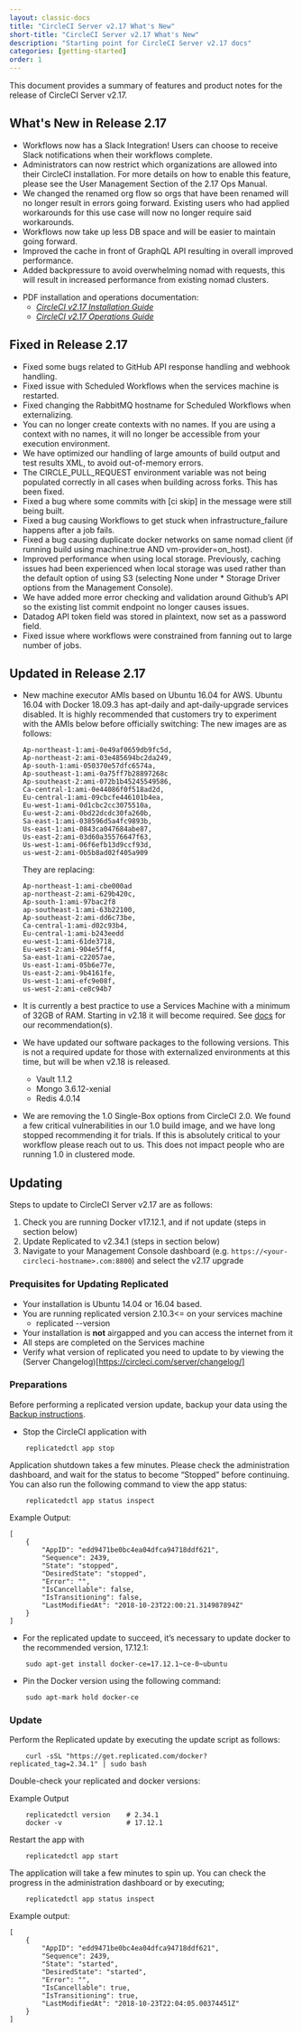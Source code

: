 ```yaml
---
layout: classic-docs
title: "CircleCI Server v2.17 What's New"
short-title: "CircleCI Server v2.17 What's New"
description: "Starting point for CircleCI Server v2.17 docs"
categories: [getting-started]
order: 1
---
```


This document provides a summary of features and product notes for the release of CircleCI Server v2.17.

## What's New in Release 2.17

* Workflows now has a Slack Integration! Users can choose to receive Slack notifications when their workflows complete.
* Administrators can now restrict which organizations are allowed into their CircleCI installation. For more details on how to enable this feature, please see the User Management Section of the 2.17 Ops Manual.
* We changed the renamed org flow so orgs that have been renamed will no longer result in errors going forward. Existing users who had applied workarounds for this use case will now no longer require said workarounds.
* Workflows now take up less DB space and will be easier to maintain going forward.
* Improved the cache in front of GraphQL API resulting in overall improved performance.
* Added backpressure to avoid overwhelming nomad with requests, this will result in increased performance from existing nomad clusters.


- PDF installation and operations documentation:
   - [*CircleCI v2.17 Installation Guide*](https://circleci.com/docs/2.0/circleci-install-doc-v2-17.pdf)
   - [*CircleCI v2.17 Operations Guide*](https://circleci.com/docs/2.0/circleci-ops-guide-v2-17.pdf)

## Fixed in Release 2.17

* Fixed some bugs related to GitHub API response handling and webhook handling.
* Fixed issue with Scheduled Workflows when the services machine is restarted.
* Fixed changing the RabbitMQ hostname for Scheduled Workflows when externalizing.
* You can no longer create contexts with no names. If you are using a context with no names, it will no longer be accessible from your execution environment.
* We have optimized our handling of large amounts of build output and test results XML, to avoid out-of-memory errors.
* The CIRCLE_PULL_REQUEST environment variable was not being populated correctly in all cases when building across forks. This has been fixed.
* Fixed a bug where some commits with [ci skip] in the message were still being built.
* Fixed a bug causing Workflows to get stuck when infrastructure_failure happens after a job fails.
* Fixed a bug causing duplicate docker networks on same nomad client (if running build using machine:true AND vm-provider=on_host).
* Improved performance when using local storage. Previously, caching issues had been experienced when local storage was used rather than the default option of using S3 (selecting None under * Storage Driver options from the Management Console).
* We have added more error checking and validation around Github’s API so the existing list commit endpoint no longer causes issues.
* Datadog API token field was stored in plaintext, now set as a password field.
* Fixed issue where workflows were constrained from fanning out to large number of jobs.


## Updated in Release 2.17

* New machine executor AMIs based on Ubuntu 16.04 for AWS.
  Ubuntu 16.04 with Docker 18.09.3 has apt-daily and apt-daily-upgrade services disabled.
  It is highly recommended that customers try to experiment with the AMIs below before officially switching:
  The new images are as follows:

  ```
  Ap-northeast-1:ami-0e49af0659db9fc5d,
  Ap-northeast-2:ami-03e485694bc2da249,
  Ap-south-1:ami-050370e57dfc6574a,
  Ap-southeast-1:ami-0a75ff7b28897268c
  Ap-southeast-2:ami-072b1b45245549586,
  Ca-central-1:ami-0e44086f0f518ad2d,
  Eu-central-1:ami-09cbcfe446101b4ea,
  Eu-west-1:ami-0d1cbc2cc3075510a,
  Eu-west-2:ami-0bd22dcdc30fa260b,
  Sa-east-1:ami-038596d5a4fc9893b,
  Us-east-1:ami-0843ca047684abe87,
  Us-east-2:ami-03d60a35576647f63,
  Us-west-1:ami-06f6efb13d9ccf93d,
  us-west-2:ami-0b5b8ad02f405a909
  ```

  They are replacing:

  ```
  Ap-northeast-1:ami-cbe000ad
  ap-northeast-2:ami-629b420c,
  Ap-south-1:ami-97bac2f8
  ap-southeast-1:ami-63b22100,
  Ap-southeast-2:ami-dd6c73be,
  Ca-central-1:ami-d02c93b4,
  Eu-central-1:ami-b243eedd
  eu-west-1:ami-61de3718,
  Eu-west-2:ami-904e5ff4,
  Sa-east-1:ami-c22057ae,
  Us-east-1:ami-05b6e77e,
  Us-east-2:ami-9b4161fe,
  Us-west-1:ami-efc9e08f,
  us-west-2:ami-ce8c94b7
  ```

* It is currently a best practice to use a Services Machine with a minimum of 32GB of RAM. Starting in v2.18 it will become required. See [docs](https://circleci.com/docs/2.0/aws/#planning) for our recommendation(s).
* We have updated our software packages to the following versions. This is not a required update for those with externalized environments at this time, but will be when v2.18 is released.

  * Vault 1.1.2
  * Mongo 3.6.12-xenial
  * Redis 4.0.14

* We are removing the 1.0 Single-Box options from CircleCI 2.0. We found a few critical vulnerabilities in our 1.0 build image, and we have long stopped recommending it for trials. If this is absolutely critical to your workflow please reach out to us. This does not impact people who are running 1.0 in clustered mode.

## Updating
Steps to update to CircleCI Server v2.17 are as follows:

1. Check you are running Docker v17.12.1, and if not update (steps in section below)
2. Update Replicated to v2.34.1 (steps in section below)
3. Navigate to your Management Console dashboard (e.g. `https://<your-circleci-hostname>.com:8800`) and select the v2.17 upgrade

### Prequisites for Updating Replicated

- Your installation is Ubuntu 14.04 or 16.04 based.
- You are running replicated version 2.10.3<= on your services machine
  - replicated --version
- Your installation is **not** airgapped and you can access the internet from it
- All steps are completed on the Services machine
- Verify what version of replicated you need to update to by viewing the (Server Changelog)[https://circleci.com/server/changelog/]

### Preparations

Before performing a replicated version update, backup your data using the [Backup instructions]({{site.baseurl}}/2.0/backup/).

- Stop the CircleCI application with

```
    replicatedctl app stop
```

Application shutdown takes a few minutes. Please check the administration dashboard, and wait for the status to become “Stopped” before continuing. You can also run the following command to view the app status:

```
    replicatedctl app status inspect
```

Example Output:
```
[
    {
        "AppID": "edd9471be0bc4ea04dfca94718ddf621",
        "Sequence": 2439,
        "State": "stopped",
        "DesiredState": "stopped",
        "Error": "",
        "IsCancellable": false,
        "IsTransitioning": false,
        "LastModifiedAt": "2018-10-23T22:00:21.314987894Z"
    }
]
```

- For the replicated update to succeed, it’s necessary to update docker to the recommended version, 17.12.1:

```
    sudo apt-get install docker-ce=17.12.1~ce-0~ubuntu
```

- Pin the Docker version using the following command:

```
    sudo apt-mark hold docker-ce
```

### Update

Perform the Replicated update by executing the update script as follows:

```
    curl -sSL "https://get.replicated.com/docker?replicated_tag=2.34.1" | sudo bash
```

Double-check your replicated and docker versions:

Example Output
```
    replicatedctl version    # 2.34.1
    docker -v                # 17.12.1
```

Restart the app with

```
    replicatedctl app start
```

The application will take a few minutes to spin up. You can check the progress in the administration dashboard or by executing;

```
    replicatedctl app status inspect
```

Example output:
```
[
    {
        "AppID": "edd9471be0bc4ea04dfca94718ddf621",
        "Sequence": 2439,
        "State": "started",
        "DesiredState": "started",
        "Error": "",
        "IsCancellable": true,
        "IsTransitioning": true,
        "LastModifiedAt": "2018-10-23T22:04:05.00374451Z"
    }
]
```
